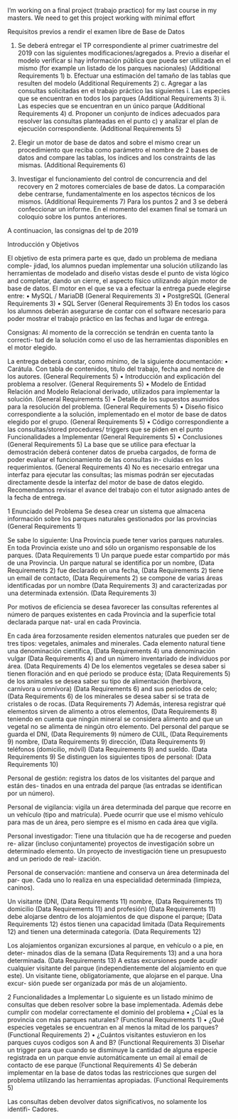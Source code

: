 I’m working on a final project (trabajo practico) for my last course in my masters. We need to get this project working with minimal effort

Requisitos previos a rendir el examen libre de Base de Datos

1. Se deberá entregar el TP correspondiente al primer cuatrimestre del 2019 con las siguientes
modificaciones/agregados
a. Previo a diseñar el modelo verificar si hay información pública que pueda ser utilizada
en el mismo (for example un listado de los parques nacionales) (Additional Requirements 1)
b. Efectuar una estimación del tamaño de las tablas que resulten del modelo (Additional Requirements 2)
c. Agregar a las consultas solicitadas en el trabajo práctico las siguientes
i. Las especies que se encuentran en todos los parques (Additional Requirements 3)
ii. Las especies que se encuentran en un único parque (Additional Requirements 4)
d. Proponer un conjunto de índices adecuados para resolver las consultas planteadas en
el punto c) y analizar el plan de ejecución correspondiente. (Additional Requirements 5)

2. Elegir un motor de base de datos and sobre el mismo crear un procedimiento que reciba como
parámetro el nombre de 2 bases de datos and compare las tablas, los índices and los constraints de
las mismas. (Additional Requirements 6)
3. Investigar el funcionamiento del control de concurrencia and del recovery en 2 motores
comerciales de base de datos. La comparación debe centrarse, fundamentalmente en los
aspectos técnicos de los mismos. (Additional Requirements 7)
Para los puntos 2 and 3 se deberá confeccionar un informe.
En el momento del examen final se tomará un coloquio sobre los puntos anteriores.

A continuacion, las consignas del tp de 2019

Introducción y Objetivos

El objetivo de esta primera parte es que, dado un problema de mediana comple-
jidad, los alumnos puedan implementar una solución utilizando las herramientas
de modelado and diseño vistas desde el punto de vista lógico and completar, dando un
cierre, el aspecto físico utilizando algún motor de base de datos. El motor en el
que se va a efectuar la entrega puede elegirse entre:
• MySQL / MariaDB (General Requirements 3)
• PostgreSQL (General Requirements 3)
• SQL Server (General Requirements 3)
En todos los casos los alumnos deberán asegurarse de contar con el software
necesario para poder mostrar el trabajo práctico en las fechas and lugar de entrega.

Consignas: Al momento de la corrección se tendrán en cuenta tanto la correcti-
tud de la solución como el uso de las herramientas disponibles en el motor elegido.

La entrega deberá constar, como mínimo, de la siguiente documentación:
• Carátula. Con tabla de contenidos, título del trabajo, fecha and nombre de los
autores. (General Requirements 5)
• Introducción and explicación del problema a resolver. (General Requirements 5)
• Modelo de Entidad Relación and Modelo Relacional derivado, utilizados para
implementar la solución. (General Requirements 5)
• Detalle de los supuestos asumidos para la resolución del problema. (General Requirements 5)
• Diseño físico correspondiente a la solución, implementado en el motor de base
de datos elegido por el grupo. (General Requirements 5)
• Código correspondiente a las consultas/stored procedures/ triggers que se
piden en el punto Funcionalidades a Implementar (General Requirements 5)
• Conclusiones (General Requirements 5)
La base que se utilice para efectuar la demostración deberá contener datos de
prueba cargados, de forma de poder evaluar el funcionamiento de las consultas in-
cluidas en los requerimientos. (General Requirements 4)
No es necesario entregar una interfaz para ejecutar
las consultas; las mismas podrán ser ejecutadas directamente desde la interfaz del
motor de base de datos elegido.
Recomendamos revisar el avance del trabajo con el tutor asignado antes de la
fecha de entrega.

1 Enunciado del Problema
Se desea crear un sistema que almacena información sobre los parques naturales
gestionados por las provincias (General Requirements 1)

Se sabe lo siguiente:
Una Provincia puede tener varios parques naturales.
En toda Provincia existe uno and sólo un organismo responsable de los parques. (Data Requirements 1)
Un parque puede estar compartido por más de una Provincia.
Un parque natural se identifica por un nombre, (Data Requirements 2)
fue declarado en una fecha, (Data Requirements 2)
tiene un email de contacto, (Data Requirements 2)
se compone de varias áreas identificadas por un nombre (Data Requirements 3)
and caracterizadas por una determinada extensión. (Data Requirements 3)

Por motivos de eficiencia se desea favorecer las consultas referentes al número
de parques existentes en cada Provincia and la superficie total declarada parque nat-
ural en cada Provincia.

En cada área forzosamente residen elementos naturales que pueden ser de tres
tipos: vegetales, animales and minerales.
Cada elemento natural tiene una denominación científica, (Data Requirements 4)
una denominación vulgar (Data Requirements 4)
and un número inventariado de individuos por área. (Data Requirements 4)
De los elementos vegetales se desea saber si tienen floración and en qué
periodo se produce ésta; (Data Requirements 5)
de los animales se desea saber su tipo de alimentación (herbívora, carnívora u omnívora) (Data Requirements 6)
and sus periodos de celo; (Data Requirements 6)
de los minerales se desea saber si se trata de cristales o de rocas. (Data Requirements 7)
Además, interesa registrar qué elementos sirven de alimento a otros elementos, (Data Requirements 8)
teniendo en cuenta que ningún mineral se considera alimento and que un vegetal no
se alimenta de ningún otro elemento.
Del personal del parque se guarda el DNI, (Data Requirements 9)
número de CUIL, (Data Requirements 9)
nombre, (Data Requirements 9)
dirección, (Data Requirements 9)
teléfonos (domicilio, móvil) (Data Requirements 9)
and sueldo. (Data Requirements 9)
Se distinguen los siguientes tipos de personal: (Data Requirements 10)

Personal de gestión: registra los datos de los visitantes del parque and están des-
tinados en una entrada del parque (las entradas se identifican por un número).

Personal de vigilancia: vigila un área determinada del parque que recorre en
un vehículo (tipo and matrícula). Puede ocurrir que use el mismo vehículo para mas
de un área, pero siempre es el mismo en cada área que vigila.

Personal investigador: Tiene una titulación que ha de recogerse and pueden re-
alizar (incluso conjuntamente) proyectos de investigación sobre un determinado
elemento. Un proyecto de investigación tiene un presupuesto and un periodo de real-
ización.

Personal de conservación: mantiene and conserva un área determinada del par-
que. Cada uno lo realiza en una especialidad determinada (limpieza, caninos).

Un visitante (DNI, (Data Requirements 11)
nombre, (Data Requirements 11)
domicilio (Data Requirements 11)
and profesión) (Data Requirements 11)
debe alojarse dentro de los
alojamientos de que dispone el parque; (Data Requirements 12)
éstos tienen una capacidad limitada (Data Requirements 12)
and tienen una determinada categoría. (Data Requirements 12)

Los alojamientos organizan excursiones al parque, en vehículo o a pie, en deter-
minados días de la semana (Data Requirements 13)
and a una hora determinada. (Data Requirements 13)
A estas excursiones puede
acudir cualquier visitante del parque (independientemente del alojamiento en que
este). Un visitante tiene, obligatoriamente, que alojarse en el parque. Una excur-
sión puede ser organizada por más de un alojamiento.

2 Funcionalidades a Implementar
Lo siguiente es un listado mínimo de consultas que deben resolver sobre la base
implementada. Además debe cumplir con modelar correctamente el dominio del
problema
• ¿Cúal es la provincia con más parques naturales? (Functional Requirements 1)
• ¿Qué especies vegetales se encuentran en al menos la mitad de los parques? (Functional Requirements 2)
• ¿Cuántos visitantes estuvieron en los parques cuyos codigos son A and B? (Functional Requirements 3)
Diseñar un trigger para que cuando se disminuye la cantidad de alguna especie
registrada en un parque envíe automáticamente un email al email de contacto de
ese parque (Functional Requirements 4)
Se deberán implementar en la base de datos todas las restricciones que surgen
del problema utilizando las herramientas apropiadas. (Functional Requirements 5)

Las consultas deben devolver datos significativos, no solamente los identifi-
Cadores.
